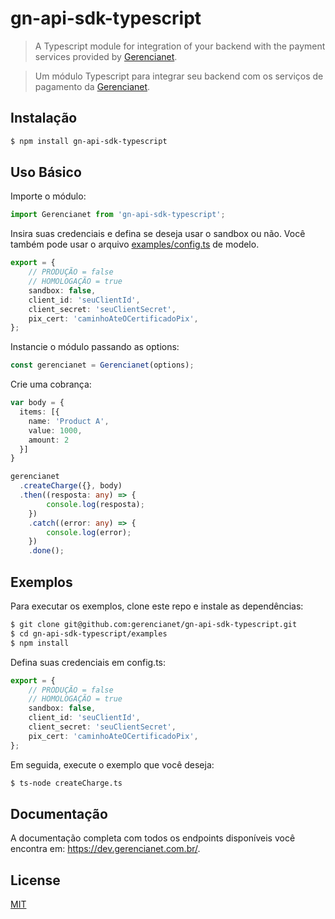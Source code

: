 # gn-api-sdk-typescript

> A Typescript module for integration of your backend with the payment services provided by [Gerencianet](http://gerencianet.com.br).

> Um módulo Typescript para integrar seu backend com os serviços de pagamento da [Gerencianet](http://gerencianet.com.br).

## Instalação

```bash
$ npm install gn-api-sdk-typescript
```

## Uso Básico

Importe o módulo:

```typescript
import Gerencianet from 'gn-api-sdk-typescript';
```

Insira suas credenciais e defina se deseja usar o sandbox ou não.
Você também pode usar o arquivo [examples/config.ts](examples/config.ts) de modelo.
```typescript
export = {
    // PRODUÇÃO = false
    // HOMOLOGAÇÃO = true
    sandbox: false,
    client_id: 'seuClientId',
    client_secret: 'seuClientSecret',
    pix_cert: 'caminhoAteOCertificadoPix',
};
```

Instancie o módulo passando as options:

```typescript
const gerencianet = Gerencianet(options);
```

Crie uma cobrança:

```typescript
var body = {
  items: [{
    name: 'Product A',
    value: 1000,
    amount: 2
  }]
}

gerencianet
  .createCharge({}, body)
  .then((resposta: any) => {
        console.log(resposta);
    })
    .catch((error: any) => {
        console.log(error);
    })
    .done();
```

## Exemplos

Para executar os exemplos, clone este repo e instale as dependências:

```bash
$ git clone git@github.com:gerencianet/gn-api-sdk-typescript.git
$ cd gn-api-sdk-typescript/examples
$ npm install
```

Defina suas credenciais em config.ts:

```typescript
export = {
    // PRODUÇÃO = false
    // HOMOLOGAÇÃO = true
    sandbox: false,
    client_id: 'seuClientId',
    client_secret: 'seuClientSecret',
    pix_cert: 'caminhoAteOCertificadoPix',
};
```

Em seguida, execute o exemplo que você deseja:

```bash
$ ts-node createCharge.ts
```


## Documentação

A documentação completa com todos os endpoints disponíveis você encontra em: https://dev.gerencianet.com.br/.

## License

[MIT](LICENSE)
